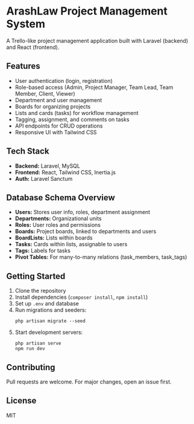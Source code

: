 # ArashLaw Project Management System

A Trello-like project management application built with Laravel (backend) and React (frontend).

## Features

- User authentication (login, registration)
- Role-based access (Admin, Project Manager, Team Lead, Team Member, Client, Viewer)
- Department and user management
- Boards for organizing projects
- Lists and cards (tasks) for workflow management
- Tagging, assignment, and comments on tasks
- API endpoints for CRUD operations
- Responsive UI with Tailwind CSS

## Tech Stack

- **Backend:** Laravel, MySQL
- **Frontend:** React, Tailwind CSS, Inertia.js
- **Auth:** Laravel Sanctum

## Database Schema Overview

- **Users:** Stores user info, roles, department assignment
- **Departments:** Organizational units
- **Roles:** User roles and permissions
- **Boards:** Project boards, linked to departments and users
- **BoardLists:** Lists within boards
- **Tasks:** Cards within lists, assignable to users
- **Tags:** Labels for tasks
- **Pivot Tables:** For many-to-many relations (task_members, task_tags)

## Getting Started

1. Clone the repository
2. Install dependencies (`composer install`, `npm install`)
3. Set up `.env` and database
4. Run migrations and seeders:
    ```
    php artisan migrate --seed
    ```
5. Start development servers:
    ```
    php artisan serve
    npm run dev
    ```

## Contributing

Pull requests are welcome. For major changes, open an issue first.

## License

MIT